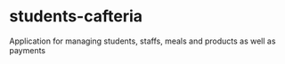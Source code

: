 # students-cafteria
Application for managing students, staffs, meals and products as well as payments
